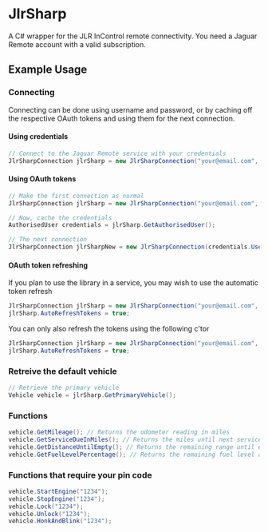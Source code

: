 # JlrSharp
A C# wrapper for the JLR InControl remote connectivity. You need a Jaguar Remote account with a valid subscription.

## Example Usage

### Connecting
Connecting can be done using username and password, or by caching off the respective OAuth tokens and using them for the next connection.

#### Using credentials
```csharp
// Connect to the Jaguar Remote service with your credentials
JlrSharpConnection jlrSharp = new JlrSharpConnection("your@email.com", "your_password");
```
#### Using OAuth tokens
```csharp
// Make the first connection as normal
JlrSharpConnection jlrSharp = new JlrSharpConnection("your@email.com", "your_password");

// Now, cache the credentials
AuthorisedUser credentials = jlrSharp.GetAuthorisedUser();

// The next connection
JlrSharpConnection jlrSharpNew = new JlrSharpConnection(credentials.UserInfo, credentials.TokenData);
```
#### OAuth token refreshing
If you plan to use the library in a service, you may wish to use the automatic token refresh
```csharp
JlrSharpConnection jlrSharp = new JlrSharpConnection("your@email.com", "your_password");
jlrSharp.AutoRefreshTokens = true;
```
You can only also refresh the tokens using the following c'tor
```csharp
JlrSharpConnection jlrSharp = new JlrSharpConnection("your@email.com", refreshToken, deviceId);
jlrSharp.AutoRefreshTokens = true;
```
### Retreive the default vehicle
```csharp
// Retrieve the primary vehicle
Vehicle vehicle = jlrSharp.GetPrimaryVehicle();
```
### Functions
```csharp
vehicle.GetMileage(); // Returns the odometer reading in miles
vehicle.GetServiceDueInMiles(); // Returns the miles until next service
vehicle.GetDistanceUntilEmpty(); // Returns the remaining range until empty
vehicle.GetFuelLevelPercentage(); // Returns the remaining fuel level as a percentage
```
### Functions that require your pin code
```csharp
vehicle.StartEngine("1234");
vehicle.StopEngine("1234");
vehicle.Lock("1234");
vehicle.Unlock("1234");
vehicle.HonkAndBlink("1234");
```
